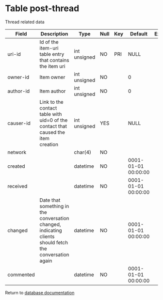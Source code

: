 Table post-thread
===========

Thread related data

| Field     | Description                                                                                             | Type         | Null | Key | Default             | Extra |
| --------- | ------------------------------------------------------------------------------------------------------- | ------------ | ---- | --- | ------------------- | ----- |
| uri-id    | Id of the item-uri table entry that contains the item uri                                               | int unsigned | NO   | PRI | NULL                |       |
| owner-id  | Item owner                                                                                              | int unsigned | NO   |     | 0                   |       |
| author-id | Item author                                                                                             | int unsigned | NO   |     | 0                   |       |
| causer-id | Link to the contact table with uid=0 of the contact that caused the item creation                       | int unsigned | YES  |     | NULL                |       |
| network   |                                                                                                         | char(4)      | NO   |     |                     |       |
| created   |                                                                                                         | datetime     | NO   |     | 0001-01-01 00:00:00 |       |
| received  |                                                                                                         | datetime     | NO   |     | 0001-01-01 00:00:00 |       |
| changed   | Date that something in the conversation changed, indicating clients should fetch the conversation again | datetime     | NO   |     | 0001-01-01 00:00:00 |       |
| commented |                                                                                                         | datetime     | NO   |     | 0001-01-01 00:00:00 |       |

Return to [database documentation](help/database)

